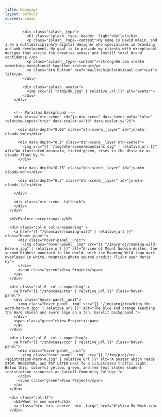 ```yaml
---
title: Homepage
layout: default
current: index
---
```


<main>
  <!-- Home background & introduction -->
  <section class="row  splash  overflow  green" aria-label="Homepage introduction" >
      <div class="row">
        <div class="splash__intro">
        
            <div class="splash__type">
              <h1 class="splash__type--header  light">Hello!</h1>
              <p class="splash__type--content">My name is David Klein, and I am a multidisciplinary digital designer who specializes in branding and web development. My goal is to provide my clients with exceptional designs that excite the creative senses and instill total brand confidence.</p>
              <p class="splash__type--content"><strong>We can create something exceptional together.</strong></p>
              <a class="btn button" href="mailto:hi@kleinvisual.com">Let's Talk</a>
            </div>
            
            <div class="splash__avatar">
              <img src="{{ "/img/dk.jpg" | relative_url }}" alt="avatar">
            </div>
        </div>
        
        
        <!-- Parallax Background -->
        <div class="mtn-scene" id="js-mtn-scene" data-hover-only="false" relative-input="true" data-scalar-x="10" data-scalar-y="25">
        
          <div data-depth="0.05" class="mtn-scene__layer" id="js-mtn-clouds-sm"></div>
          
          <div data-depth="0.1" class="mtn-scene__layer mtn-center">
            <img src="{{ "/img/mtn-scene/mountains.svg" | relative_url }}" alt="An ilustrated mountain, tinted green, rises in the distance as clouds float by.">
          </div>
          
          <div data-depth="0.15" class="mtn-scene__layer" id="js-mtn-clouds-md"></div>
          
          <div data-depth="0.2" class="mtn-scene__layer" id="js-mtn-clouds-lg"></div>
          
        </div>
        
        <div class="mtn-scene--fallback">
        </div>
      </div>
  </section>
  
  
  
  
  
  <section class="row content" aria-label="Design Samples">
    
      <h2>Explore exceptional.</h2>
      
      <div class="col-6 col-s-nopadding" >
        <a href="{{ "/showcase/roaming-wild" | relative_url }}" class="hover-panel">
          <div class="hover-panel__unit">
            <img class="hover-panel__img" src="{{ "/img/proj/roaming-wild-hero-m.jpg" | relative_url }}" alt="A view of Mount Godwin-Austen, the second highest mountain in the world, with the Roaming Wild logo mark overlayed in white. Mountain photo source credit: Flickr user Maria Ly">
          </div>
          <span class="green">View Project</span>
        </a>
      </div>
      
      <div class="col-6  col-s-nopadding" >
        <a href="{{ "/showcase/ttw" | relative_url }}" class="hover-panel">
        <div class="hover-panel__unit">
          <img class="hover-panel__img" src="{{ "/img/proj/teaching-the-word-hero-m.jpg" | relative_url }}" alt="The blue and orange Teaching the Word shield and sword logo on a tan, backlit background.">
        </div>
        <span class="green">View Project</span>
        </a>
      </div>
      
      <div class="col-6  col-s-nopadding">
        <a href="{{ "/showcase/ccc" | relative_url }}" class="hover-panel">
          <div class="hover-panel__unit">
            <img class="hover-panel__img" src="{{ "/img/proj/ccc-registration-hero-m.jpg" | relative_url }}" alt="A poster which reads STOP, REGISTER, and PAY LATER next to a illustrated traffic light. Below this, colorful yellow, green, and red text states student registration resources at Carroll Community College.">
          </div>
          <span class="green">View Project</span>
        </a>
      </div>
      
      <div class="col-12">
        <h3>Want to see more?</h3>
        <a class="btn  btn--center  btn--large" href="#">View My Work.</a>
      </div>
      
  </section>
</main>